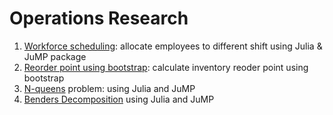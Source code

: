 # Operations Research

1. [Workforce scheduling](https://github.com/dviera/operations-research/blob/master/Workforce%20scheduling.pdf): allocate employees to different shift using Julia & JuMP package
2. [Reorder point using bootstrap](https://github.com/dviera/operations-research/blob/master/Inventory%20Series%20Reorder%20point%20using%20bootstrap.pdf): calculate inventory reoder point using bootstrap
3. [N-queens](n-queens.ipynb) problem: using Julia and JuMP
4. [Benders Decomposition](benders-decomposition.ipynb) using Julia and JuMP
